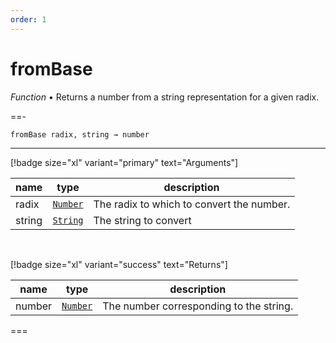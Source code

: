 ```yaml
---
order: 1
---
```

# fromBase

_Function_ &bull; Returns a number from a string representation for a given radix.


==- <pre><code>fromBase radix, string &rarr; number</code></pre>
<hr>

[!badge size="xl" variant="primary" text="Arguments"]

| name | type | description |
|------|------|-------------|
|radix|[`Number`][Number]|The radix to which to convert the number.|
|string|[`String`][String]|The string to convert|

<br>

[!badge size="xl" variant="success" text="Returns"]

| name | type | description |
|------|------|-------------|
|number|[`Number`][Global]|The number corresponding to the string.|



===




[Number]: https://developer.mozilla.org/en-US/docs/Web/JavaScript/Reference/Global_Objects/Number
[String]: https://developer.mozilla.org/en-US/docs/Web/JavaScript/Reference/Global_Objects/String
[Global]: #